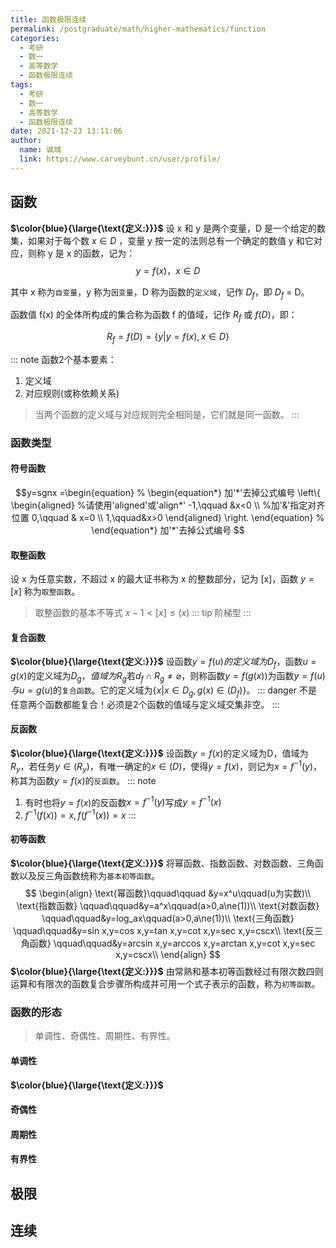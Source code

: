 ```yaml
---
title: 函数极限连续
permalink: /postgraduate/math/higher-mathematics/function
categories: 
  - 考研
  - 数一
  - 高等数学
  - 函数极限连续
tags: 
  - 考研
  - 数一
  - 高等数学
  - 函数极限连续
date: 2021-12-23 13:11:06
author: 
  name: 诚城
  link: https://www.carveybunt.cn/user/profile/
---
```

## 函数
**$\color{blue}{\large{\text{定义:}}}$** 设 x 和 y 是两个变量，D 是一个给定的数集，如果对于每个数 $x\in{D}$ ，变量 y 按一定的法则总有一个确定的数值 y 和它对应，则称 y 是 x 的函数，记为：
$$y= f(x)，x\in{D}$$

其中 x 称为`自变量`，y 称为`因变量`，D 称为函数的`定义域`，记作 $D_f$，即  $D_f$ = D。

函数值 f(x) 的全体所构成的集合称为函数 f 的值域，记作 $R_f$ 或 $f(D)$，即：

$$R_f=f(D) = \{y|y=f(x),{x}\in{D}\}$$

<!-- more -->
::: note
函数2个基本要素：
  1. 定义域
  2. 对应规则(或称依赖关系)
   
> 当两个函数的定义域与对应规则完全相同是，它们就是同一函数。
:::
### 函数类型
#### 符号函数
$$y=sgnx =\begin{equation}
   % \begin{equation*} 加'*'去掉公式编号
   \left\{
   \begin{aligned}     %请使用'aligned'或'align*'
   -1,\qquad &x<0  \\     %加'&'指定对齐位置
   0,\qquad & x=0 \\
   1,\qquad&x>0
   \end{aligned}
   \right.
   \end{equation}
   % \end{equation*}   加'*'去掉公式编号
$$
#### 取整函数
设 x 为任意实数，不超过 x 的最大证书称为 x 的整数部分，记为 [x]，函数 $y=[x]$ 称为`取整函数`。
> 取整函数的基本不等式 $x-1<[x]\le(x)$
::: tip
阶梯型
:::
#### 复合函数
**$\color{blue}{\large{\text{定义:}}}$** 设函数$y=f(u)的定义域为D_f$，函数$u=g(x)$的定义域为$D_g，值域为R_g$若$d_f\cap{R_g}\ne{\varnothing}$，则称函数$y=f(g(x))$为函数$y=f(u)与u=g(u)$的`复合函数`。它的定义域为$\{x|x\in{D_g},g(x)\in(D_f)\}$。
::: danger
不是任意两个函数都能复合！必须是2个函数的值域与定义域交集非空。
:::
#### 反函数
**$\color{blue}{\large{\text{定义:}}}$** 设函数$y=f(x)$的定义域为D，值域为$R_y$，若任务$y\in(R_y)$，有唯一确定的$x\in(D)$，使得$y=f(x)$，则记为$x=f^{-1}(y)$，称其为函数$y=f(x)$的`反函数`。
::: note
1. 有时也将$y=f(x)$的反函数$x=f^{-1}(y)$写成$y=f^{-1}(x)$
2. $f^{-1}(f(x))=x,\,f(f^{-1}(x))=x$
:::
#### 初等函数
**$\color{blue}{\large{\text{定义:}}}$** 将幂函数、指数函数、对数函数、三角函数以及反三角函数统称为`基本初等函数`。
$$
\begin{align}
  \text{幂函数}\qquad\qquad &y=x^u\qquad(u为实数)\\ 
  \text{指数函数} \qquad\qquad&y=a^x\qquad(a>0,a\ne(1))\\
  \text{对数函数} \qquad\qquad&y=log_ax\qquad(a>0,a\ne(1))\\
  \text{三角函数} \qquad\qquad&y=sin x,y=cos x,y=tan x,y=cot x,y=sec x,y=cscx\\
  \text{反三角函数} \qquad\qquad&y=arcsin x,y=arccos x,y=arctan x,y=cot x,y=sec x,y=cscx\\
\end{align}
$$
**$\color{blue}{\large{\text{定义:}}}$** 由常熟和基本初等函数经过有限次数四则运算和有限次的函数复合步骤所构成并可用一个式子表示的函数，称为`初等函数`。
### 函数的形态
> 单调性、奇偶性、周期性、有界性。
#### 单调性
**$\color{blue}{\large{\text{定义:}}}$** 
#### 奇偶性
#### 周期性
#### 有界性

## 极限

## 连续


